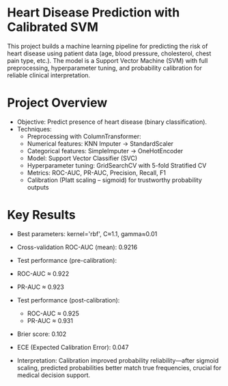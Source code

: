 # Heart Disease Prediction with Calibrated SVM

This project builds a machine learning pipeline for predicting the risk of heart disease using patient data (age, blood pressure, cholesterol, chest pain type, etc.).
The model is a Support Vector Machine (SVM) with full preprocessing, hyperparameter tuning, and probability calibration for reliable clinical interpretation.
# Project Overview
- Objective: Predict presence of heart disease (binary classification).
- Techniques:
    - Preprocessing with ColumnTransformer:
    - Numerical features: KNN Imputer → StandardScaler
    - Categorical features: SimpleImputer → OneHotEncoder
    - Model: Support Vector Classifier (SVC)
    - Hyperparameter tuning: GridSearchCV with 5-fold Stratified CV
    - Metrics: ROC-AUC, PR-AUC, Precision, Recall, F1
    - Calibration (Platt scaling – sigmoid) for trustworthy probability outputs
# Key Results

  - Best parameters: kernel='rbf', C≈1.1, gamma≈0.01
  - Cross-validation ROC-AUC (mean): 0.9216
   - Test performance (pre-calibration):
   - ROC-AUC ≈ 0.922
   - PR-AUC ≈ 0.923
 - Test performance (post-calibration):
    - ROC-AUC ≈ 0.925
    - PR-AUC ≈ 0.931
  - Brier score: 0.102
  - ECE (Expected Calibration Error): 0.047

- Interpretation: Calibration improved probability reliability—after sigmoid scaling, predicted probabilities better match true frequencies, crucial for medical decision support.
